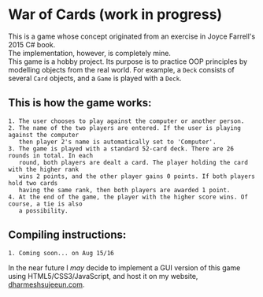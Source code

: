 # War of Cards (work in progress)  

This is a game whose concept originated from an exercise in Joyce Farrell's 2015 C# book.   
The implementation, however, is completely mine.   
This game is a hobby project. Its purpose is to practice OOP principles by modelling objects
from the real world. For example, a `Deck` consists of several `Card` objects, and a
`Game` is played with a `Deck`.

## This is how the game works:   
    1. The user chooses to play against the computer or another person.
    2. The name of the two players are entered. If the user is playing against the computer
       then player 2's name is automatically set to 'Computer'.
    3. The game is played with a standard 52-card deck. There are 26 rounds in total. In each
       round, both players are dealt a card. The player holding the card with the higher rank
       wins 2 points, and the other player gains 0 points. If both players hold two cards
       having the same rank, then both players are awarded 1 point.
    4. At the end of the game, the player with the higher score wins. Of course, a tie is also
       a possibility.   

## Compiling instructions:
    1. Coming soon... on Aug 15/16   

In the near future I *may* decide to implement a GUI version of this game using HTML5/CSS3/JavaScript, and host it
on my website, [dharmeshsujeeun.com](http://dharmeshsujeeun.com).
